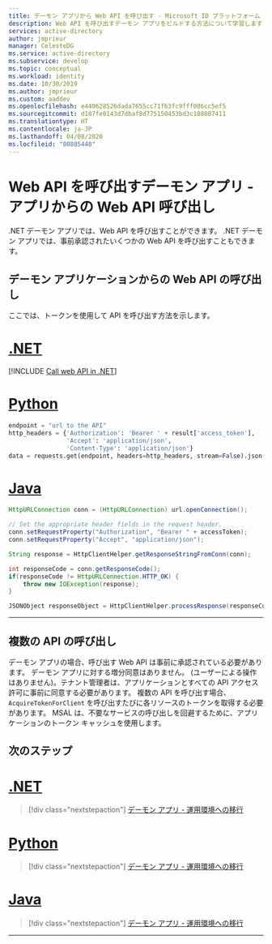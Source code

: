 ```yaml
---
title: デーモン アプリから Web API を呼び出す - Microsoft ID プラットフォーム | Azure
description: Web API を呼び出すデーモン アプリをビルドする方法について学習します
services: active-directory
author: jmprieur
manager: CelesteDG
ms.service: active-directory
ms.subservice: develop
ms.topic: conceptual
ms.workload: identity
ms.date: 10/30/2019
ms.author: jmprieur
ms.custom: aaddev
ms.openlocfilehash: e440628526dada7655cc71f63fc9fff006cc5ef5
ms.sourcegitcommit: d187fe0143d7dbaf8d775150453bd3c188087411
ms.translationtype: HT
ms.contentlocale: ja-JP
ms.lasthandoff: 04/08/2020
ms.locfileid: "80885448"
---
```

# <a name="daemon-app-that-calls-web-apis---call-a-web-api-from-the-app"></a>Web API を呼び出すデーモン アプリ - アプリからの Web API 呼び出し

.NET デーモン アプリでは、Web API を呼び出すことができます。 .NET デーモン アプリでは、事前承認されたいくつかの Web API を呼び出すこともできます。

## <a name="calling-a-web-api-from-a-daemon-application"></a>デーモン アプリケーションからの Web API の呼び出し

ここでは、トークンを使用して API を呼び出す方法を示します。

# <a name="net"></a>[.NET](#tab/dotnet)

[!INCLUDE [Call web API in .NET](../../../includes/active-directory-develop-scenarios-call-apis-dotnet.md)]

# <a name="python"></a>[Python](#tab/python)

```Python
endpoint = "url to the API"
http_headers = {'Authorization': 'Bearer ' + result['access_token'],
                'Accept': 'application/json',
                'Content-Type': 'application/json'}
data = requests.get(endpoint, headers=http_headers, stream=False).json()
```

# <a name="java"></a>[Java](#tab/java)

```Java
HttpURLConnection conn = (HttpURLConnection) url.openConnection();

// Set the appropriate header fields in the request header.
conn.setRequestProperty("Authorization", "Bearer " + accessToken);
conn.setRequestProperty("Accept", "application/json");

String response = HttpClientHelper.getResponseStringFromConn(conn);

int responseCode = conn.getResponseCode();
if(responseCode != HttpURLConnection.HTTP_OK) {
    throw new IOException(response);
}

JSONObject responseObject = HttpClientHelper.processResponse(responseCode, response);
```

---

## <a name="calling-several-apis"></a>複数の API の呼び出し

デーモン アプリの場合、呼び出す Web API は事前に承認されている必要があります。 デーモン アプリに対する増分同意はありません。 (ユーザーによる操作はありません)。テナント管理者は、アプリケーションとすべての API アクセス許可に事前に同意する必要があります。 複数の API を呼び出す場合、`AcquireTokenForClient` を呼び出すたびに各リソースのトークンを取得する必要があります。 MSAL は、不要なサービスの呼び出しを回避するために、アプリケーションのトークン キャッシュを使用します。

## <a name="next-steps"></a>次のステップ

# <a name="net"></a>[.NET](#tab/dotnet)

> [!div class="nextstepaction"]
> [デーモン アプリ - 運用環境への移行](https://docs.microsoft.com/azure/active-directory/develop/scenario-daemon-production?tabs=dotnet)

# <a name="python"></a>[Python](#tab/python)

> [!div class="nextstepaction"]
> [デーモン アプリ - 運用環境への移行](https://docs.microsoft.com/azure/active-directory/develop/scenario-daemon-production?tabs=python)

# <a name="java"></a>[Java](#tab/java)

> [!div class="nextstepaction"]
> [デーモン アプリ - 運用環境への移行](https://docs.microsoft.com/azure/active-directory/develop/scenario-daemon-production?tabs=java)

---
